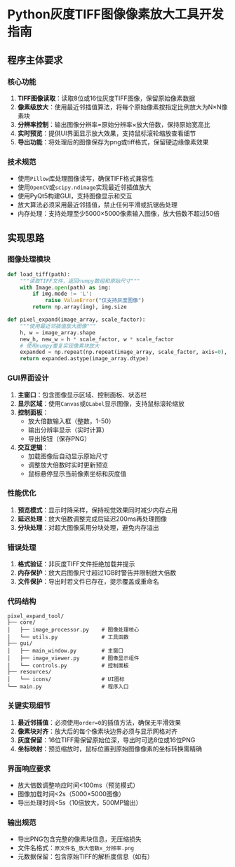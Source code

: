 # Python灰度TIFF图像像素放大工具开发指南

## 程序主体要求

### 核心功能
1. **TIFF图像读取**：读取8位或16位灰度TIFF图像，保留原始像素数据
2. **像素级放大**：使用最近邻插值算法，将每个原始像素按指定比例放大为N×N像素块
3. **分辨率控制**：输出图像分辨率=原始分辨率×放大倍数，保持原始宽高比
4. **实时预览**：提供UI界面显示放大效果，支持鼠标滚轮缩放查看细节
5. **导出功能**：将处理后的图像保存为png或tiff格式，保留硬边缘像素效果

### 技术规范
- 使用`Pillow`库处理图像读写，确保TIFF格式兼容性
- 使用`OpenCV`或`scipy.ndimage`实现最近邻插值放大
- 使用PyQt5构建GUI，支持图像显示和交互
- 放大算法必须采用最近邻插值，禁止任何平滑或抗锯齿处理
- 内存处理：支持处理至少5000×5000像素输入图像，放大倍数不超过50倍

## 实现思路

### 图像处理模块
```python
def load_tiff(path):
    """读取TIFF文件，返回numpy数组和原始尺寸"""
    with Image.open(path) as img:
        if img.mode != 'L':
            raise ValueError("仅支持灰度图像")
        return np.array(img), img.size

def pixel_expand(image_array, scale_factor):
    """使用最近邻插值放大图像"""
    h, w = image_array.shape
    new_h, new_w = h * scale_factor, w * scale_factor
    # 使用numpy重复实现像素块放大
    expanded = np.repeat(np.repeat(image_array, scale_factor, axis=0), scale_factor, axis=1)
    return expanded.astype(image_array.dtype)
```

### GUI界面设计
1. **主窗口**：包含图像显示区域、控制面板、状态栏
2. **显示区域**：使用`Canvas`或`QLabel`显示图像，支持鼠标滚轮缩放
3. **控制面板**：
   - 放大倍数输入框（整数，1-50）
   - 输出分辨率显示（实时计算）
   - 导出按钮（保存PNG）
4. **交互逻辑**：
   - 加载图像后自动显示原始尺寸
   - 调整放大倍数时实时更新预览
   - 鼠标悬停显示当前像素坐标和灰度值

### 性能优化
1. **预览模式**：显示时降采样，保持视觉效果同时减少内存占用
2. **延迟处理**：放大倍数调整完成后延迟200ms再处理图像
3. **分块处理**：对超大图像采用分块处理，避免内存溢出

### 错误处理
1. **格式验证**：非灰度TIFF文件拒绝加载并提示
2. **内存保护**：放大后图像尺寸超过1GB时警告并限制放大倍数
3. **文件保护**：导出时若文件已存在，提示覆盖或重命名

### 代码结构
```
pixel_expand_tool/
├── core/
│   ├── image_processor.py    # 图像处理核心
│   └── utils.py              # 工具函数
├── gui/
│   ├── main_window.py        # 主窗口
│   ├── image_viewer.py       # 图像显示组件
│   └── controls.py           # 控制面板
├── resources/
│   └── icons/                # UI图标
└── main.py                   # 程序入口
```

### 关键实现细节
1. **最近邻插值**：必须使用`order=0`的插值方法，确保无平滑效果
2. **像素块对齐**：放大后的每个像素块边界必须与显示网格对齐
3. **灰度保留**：16位TIFF需保留原始位深，导出时可选8位或16位PNG
4. **坐标映射**：预览缩放时，鼠标位置到原始图像像素的坐标转换需精确

### 界面响应要求
- 放大倍数调整响应时间<100ms（预览模式）
- 图像加载时间<2s（5000×5000图像）
- 导出处理时间<5s（10倍放大，500MP输出）

### 输出规范
- 导出PNG包含完整的像素块信息，无压缩损失
- 文件名格式：`原文件名_放大倍数x_分辨率.png`
- 元数据保留：包含原始TIFF的解析度信息（如有）